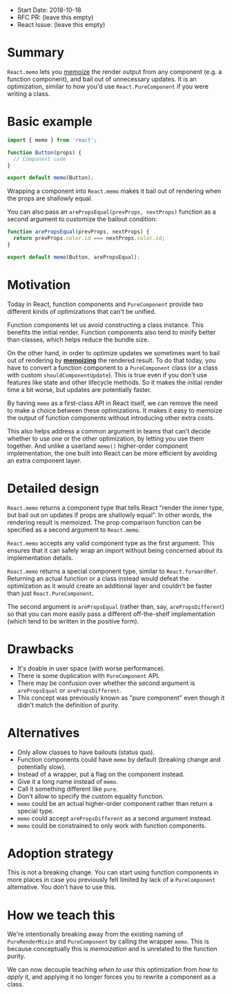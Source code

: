 
- Start Date: 2018-10-18
- RFC PR: (leave this empty)
- React Issue: (leave this empty)

# Summary

`React.memo` lets you [memoize](https://en.wikipedia.org/wiki/Memoization) the render output from any component (e.g. a function component), and bail out of unnecessary updates. It is an optimization, similar to how you'd use `React.PureComponent` if you were writing a class.

# Basic example

```js
import { memo } from 'react';

function Button(props) {
  // Component code
}

export default memo(Button);
```

Wrapping a component into `React.memo` makes it bail out of rendering when the props are shallowly equal.

You can also pass an `arePropsEqual(prevProps, nextProps)` function as a second argument to customize the bailout condition:

```js
function arePropsEqual(prevProps, nextProps) {
  return prevProps.color.id === nextProps.color.id;
}

export default memo(Button, arePropsEqual);
```

# Motivation

Today in React, function components and `PureComponent` provide two different kinds of optimizations that can't be unified.

Function components let us avoid constructing a class instance. This benefits the initial render. Function components also tend to minify better than classes, which helps reduce the bundle size.

On the other hand, in order to optimize updates we sometimes want to bail out of rendering by **[memoizing](https://en.wikipedia.org/wiki/Memoization)** the rendered result. To do that today, you have to convert a function component to a `PureComponent` class (or a class with custom `shouldComponentUpdate`). This is true even if you don't use features like state and other lifecycle methods. So it makes the initial render time a bit worse, but updates are potentially faster.

By having `memo` as a first-class API in React itself, we can remove the need to make a choice between these optimizations. It makes it easy to memoize the output of function components without introducing other extra costs.

This also helps address a common argument in teams that can't decide whether to use one or the other optimization, by letting you use them together. And unlike a userland `memo()` higher-order component implementation, the one built into React can be more efficient by avoiding an extra component layer.


# Detailed design

`React.memo` returns a component type that tells React "render the inner type, but bail out on updates if props are shallowly equal". In other words, the rendering result is memoized. The prop comparison function can be specified as a second argument to `React.memo`.

`React.memo` accepts any valid component type as the first argument. This ensures that it can safely wrap an import without being concerned about its implementation details.

`React.memo` returns a special component type, similar to `React.forwardRef`. Returning an actual function or a class instead would defeat the optimization as it would create an additional layer and couldn't be faster than just `React.PureComponent`.

The second argument is `arePropsEqual` (rather than, say, `arePropsDifferent`) so that you can more easily pass a different off-the-shelf implementation (which tend to be written in the positive form).

# Drawbacks

- It's doable in user space (with worse performance).
- There is some duplication with `PureComponent` API.
- There may be confusion over whether the second argument is `arePropsEqual` or `arePropsDifferent`.
- This concept was previously known as "pure component" even though it didn't match the definition of purity.

# Alternatives

- Only allow classes to have bailouts (status quo).
- Function components could have `memo` by default (breaking change and potentially slow).
- Instead of a wrapper, put a flag on the component instead.
- Give it a long name instead of `memo`.
- Call it something different like `pure`.
- Don't allow to specify the custom equality function.
- `memo` could be an actual higher-order component rather than return a special type.
- `memo` could accept `arePropsDifferent` as a second argument instead.
- `memo` could be constrained to only work with function components.

# Adoption strategy

This is not a breaking change. You can start using function components in more places in case you previously felt limited by lack of a `PureComponent` alternative. You don't have to use this.

# How we teach this

We're intentionally breaking away from the existing naming of `PureRenderMixin` and `PureComponent` by calling the wrapper `memo`. This is because conceptually this is *memoization* and is unrelated to the function purity.

We can now decouple teaching _when to use_ this optimization from _how to apply_ it, and applying it no longer forces you to rewrite a component as a class.
